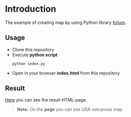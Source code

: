 # Introduction
The example of creating map by using Python library [folium](https://python-visualization.github.io/folium/).

## Usage
* Clone this repository
* Execute **python script**
  ```bash
  python index.py
  ```
* Open in your browser **index.html** from this repository

## Result
[Here](https://mezgoodle.github.io/PythonMap/) you can see the result HTML-page. 
> **Note:** On the **page** you can see USA volcanoes map.
